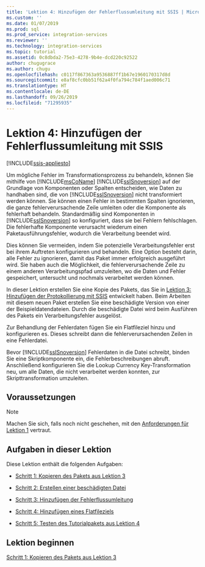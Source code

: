 ```yaml
---
title: 'Lektion 4: Hinzufügen der Fehlerflussumleitung mit SSIS | Microsoft-Dokumentation'
ms.custom: ''
ms.date: 01/07/2019
ms.prod: sql
ms.prod_service: integration-services
ms.reviewer: ''
ms.technology: integration-services
ms.topic: tutorial
ms.assetid: 0c8dbda2-75e3-4278-9b4e-dcd220c92522
author: chugugrace
ms.author: chugu
ms.openlocfilehash: c0117f867363a9536887ff1b67e1960170317d8d
ms.sourcegitcommit: e8af8cfc0bb51f62a4f0fa794c784f1aed006c71
ms.translationtype: HT
ms.contentlocale: de-DE
ms.lasthandoff: 09/26/2019
ms.locfileid: "71295935"
---
```

# <a name="lesson-4-add-error-flow-redirection-with-ssis"></a>Lektion 4: Hinzufügen der Fehlerflussumleitung mit SSIS

[!INCLUDE[ssis-appliesto](../includes/ssis-appliesto-ssvrpluslinux-asdb-asdw-xxx.md)]



Um mögliche Fehler im Transformationsprozess zu behandeln, können Sie mithilfe von [!INCLUDE[msCoName](../includes/msconame-md.md)] [!INCLUDE[ssISnoversion](../includes/ssisnoversion-md.md)] auf der Grundlage von Komponenten oder Spalten entscheiden, wie Daten zu handhaben sind, die von [!INCLUDE[ssISnoversion](../includes/ssisnoversion-md.md)] nicht transformiert werden können. Sie können einen Fehler in bestimmten Spalten ignorieren, die ganze fehlerverursachende Zeile umleiten oder die Komponente als fehlerhaft behandeln. Standardmäßig sind Komponenten in [!INCLUDE[ssISnoversion](../includes/ssisnoversion-md.md)] so konfiguriert, dass sie bei Fehlern fehlschlagen. Die fehlerhafte Komponente verursacht wiederum einen Paketausführungsfehler, wodurch die Verarbeitung beendet wird.  
  
Dies können Sie vermeiden, indem Sie potenzielle Verarbeitungsfehler erst bei ihrem Auftreten konfigurieren und behandeln. Eine Option besteht darin, alle Fehler zu ignorieren, damit das Paket immer erfolgreich ausgeführt wird. Sie haben auch die Möglichkeit, die fehlerverursachende Zeile zu einem anderen Verarbeitungspfad umzuleiten, wo die Daten und Fehler gespeichert, untersucht und nochmals verarbeitet werden können.  
  
In dieser Lektion erstellen Sie eine Kopie des Pakets, das Sie in [Lektion 3: Hinzufügen der Protokollierung mit SSIS](../integration-services/lesson-3-add-logging-with-ssis.md) entwickelt haben. Beim Arbeiten mit diesem neuen Paket erstellen Sie eine beschädigte Version von einer der Beispieldatendateien. Durch die beschädigte Datei wird beim Ausführen des Pakets ein Verarbeitungsfehler ausgelöst.  
  
Zur Behandlung der Fehlerdaten fügen Sie ein Flatfileziel hinzu und konfigurieren es. Dieses schreibt dann die fehlerverursachenden Zeilen in eine Fehlerdatei. 
  
Bevor [!INCLUDE[ssISnoversion](../includes/ssisnoversion-md.md)] Fehlerdaten in die Datei schreibt, binden Sie eine Skriptkomponente ein, die Fehlerbeschreibungen abruft. Anschließend konfigurieren Sie die Lookup Currency Key-Transformation neu, um alle Daten, die nicht verarbeitet werden konnten, zur Skripttransformation umzuleiten.  
  
## <a name="prerequisites"></a>Voraussetzungen

> [!NOTE]
> Machen Sie sich, falls noch nicht geschehen, mit den [Anforderungen für Lektion 1](../integration-services/lesson-1-create-a-project-and-basic-package-with-ssis.md#prerequisites) vertraut.
 
## <a name="lesson-task"></a>Aufgaben in dieser Lektion
Diese Lektion enthält die folgenden Aufgaben:  
  
-   [Schritt 1: Kopieren des Pakets aus Lektion 3](../integration-services/lesson-4-1-copying-the-lesson-3-package.md)  
  
-   [Schritt 2: Erstellen einer beschädigten Datei](../integration-services/lesson-4-2-creating-a-corrupted-file.md)  
  
-   [Schritt 3: Hinzufügen der Fehlerflussumleitung](../integration-services/lesson-4-3-adding-error-flow-redirection.md)  
  
-   [Schritt 4: Hinzufügen eines Flatfileziels](../integration-services/lesson-4-4-adding-a-flat-file-destination.md)  
  
-   [Schritt 5: Testen des Tutorialpakets aus Lektion 4](../integration-services/lesson-4-5-testing-the-lesson-4-tutorial-package.md)  
  
## <a name="start-the-lesson"></a>Lektion beginnen  
[Schritt 1: Kopieren des Pakets aus Lektion 3](../integration-services/lesson-4-1-copying-the-lesson-3-package.md)  
  
  
  

